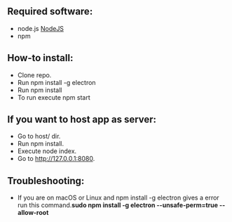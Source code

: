 ## Required software:
- node.js
[NodeJS](http://nodejs.org)
- npm
## How-to install:
- Clone repo.
- Run npm install -g electron
- Run npm install
- To run execute npm start
##  If you want to host app as server:
- Go to host/ dir.
- Run npm install.
- Execute node index.
- Go to http://127.0.0.1:8080.

## Troubleshooting:
- If you are on macOS or Linux and npm install -g electron gives a error run this command.**sudo npm install -g electron --unsafe-perm=true --allow-root**
